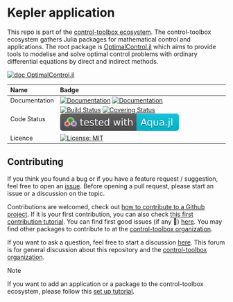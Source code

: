 # Kepler application

[ci-img]: https://github.com/control-toolbox/Kepler.jl/actions/workflows/CI.yml/badge.svg?branch=main
[ci-url]: https://github.com/control-toolbox/Kepler.jl/actions/workflows/CI.yml?query=branch%3Amain

[co-img]: https://codecov.io/gh/control-toolbox/Kepler.jl/branch/main/graph/badge.svg?token=YM5YQQUSO3
[co-url]: https://codecov.io/gh/control-toolbox/Kepler.jl

[doc-dev-img]: https://img.shields.io/badge/docs-dev-8A2BE2.svg
[doc-dev-url]: https://control-toolbox.org/Kepler.jl/dev/

[doc-stable-img]: https://img.shields.io/badge/docs-stable-blue.svg
[doc-stable-url]: https://control-toolbox.org/Kepler.jl/stable/

[licence-img]: https://img.shields.io/badge/License-MIT-yellow.svg
[licence-url]: https://github.com/control-toolbox/Kepler.jl/blob/master/LICENSE

[aqua-img]: https://raw.githubusercontent.com/JuliaTesting/Aqua.jl/master/badge.svg
[aqua-url]: https://github.com/JuliaTesting/Aqua.jl

This repo is part of the [control-toolbox ecosystem](https://github.com/control-toolbox). 
The control-toolbox ecosystem gathers Julia packages for mathematical control and applications. The root package is [OptimalControl.jl](https://github.com/control-toolbox/OptimalControl.jl) which aims to provide tools to modelise and solve optimal control problems with ordinary differential equations by direct and indirect methods. 

[![doc OptimalControl.jl](https://img.shields.io/badge/Documentation-OptimalControl.jl-blue)](http://control-toolbox.org/OptimalControl.jl)

| **Name**          | **Badge**         |
:-------------------|:------------------|
| Documentation     | [![Documentation][doc-stable-img]][doc-stable-url] [![Documentation][doc-dev-img]][doc-dev-url]                   | 
| Code Status       | [![Build Status][ci-img]][ci-url] [![Covering Status][co-img]][co-url] [![Aqua.jl][aqua-img]][aqua-url] |
| Licence           | [![License: MIT][licence-img]][licence-url]   |

## Contributing

[issue-url]: https://github.com/control-toolbox/Kepler.jl/issues
[first-good-issue-url]: https://github.com/control-toolbox/Kepler.jl/contribute

If you think you found a bug or if you have a feature request / suggestion, feel free to open an [issue][issue-url].
Before opening a pull request, please start an issue or a discussion on the topic. 

Contributions are welcomed, check out [how to contribute to a Github project](https://docs.github.com/en/get-started/exploring-projects-on-github/contributing-to-a-project). 
If it is your first contribution, you can also check [this first contribution tutorial](https://github.com/firstcontributions/first-contributions).
You can find first good issues (if any 🙂) [here][first-good-issue-url]. You may find other packages to contribute to at the [control-toolbox organization](https://github.com/control-toolbox).

If you want to ask a question, feel free to start a discussion [here](https://github.com/orgs/control-toolbox/discussions). This forum is for general discussion about this repository and the [control-toolbox organization](https://github.com/control-toolbox).

>[!NOTE]
> If you want to add an application or a package to the control-toolbox ecosystem, please follow this [set up tutorial](https://github.com/control-toolbox/CTApp.jl/discussions/9).
